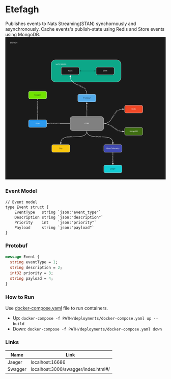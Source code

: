 # Etefagh
Publishes events to Nats Streaming(STAN) synchornously and asynchronously. Cache events's publish-state using Redis and Store events using MongoDB.
![Structure](https://github.com/mehditeymorian/Etefagh/blob/main/assets/ETEFAGH.jpg)

### Event Model
```golang
// Event model
type Event struct {
	EventType   string `json:"event_type"`
	Description string `json:"description"`
	Priority    int    `json:"priority"`
	Payload     string `json:"payload"`
}
```

### Protobuf
```protobuf
message Event {
  string eventType = 1;
  string description = 2;
  int32 priority = 3;
  string payload = 4;
}
```

### How to Run
Use [docker-compose.yaml](https://github.com/mehditeymorian/Etefagh/blob/main/deployments/docker-compose.yaml) file to run containers.

- Up: `docker-compose -f PATH/deployments/docker-compose.yaml up --build`
- Down: `docker-compose -f PATH/deployments/docker-compose.yaml down`


### Links
| Name      | Link |
| ----------- | ----------- |
| Jaeger      | localhost:16686       |
| Swagger   | localhost:3000/swagger/index.html#/        |
